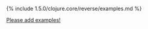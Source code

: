 {% include 1.5.0/clojure.core/reverse/examples.md %}

[Please add examples!](https://github.com/arrdem/grimoire/edit/master/_includes/1.6.0/clojure.core/reverse/examples.md)
